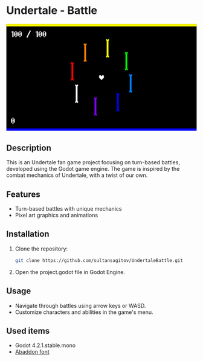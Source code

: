 # Undertale - Battle

![Game Screenshot 1](Screenshots/screen1.png)

## Description

This is an Undertale fan game project focusing on turn-based battles, developed using the Godot game engine. The game is inspired by the combat mechanics of Undertale, with a twist of our own.

## Features

- Turn-based battles with unique mechanics
- Pixel art graphics and animations

## Installation

1. Clone the repository:

   ```bash
   git clone https://github.com/sultansagitov/UndertaleBattle.git
   ```

2. Open the project.godot file in Godot Engine.

## Usage

- Navigate through battles using arrow keys or WASD.
- Customize characters and abilities in the game's menu.

## Used items

- Godot 4.2.1.stable.mono
- [Abaddon font](https://caffinate.itch.io/abaddon)
